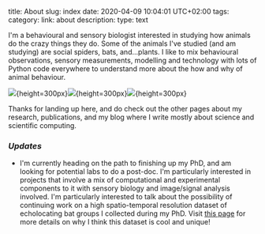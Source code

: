 title: About 
slug: index
date: 2020-04-09 10:04:01 UTC+02:00
tags: 
category: 
link: about
description: 
type: text

I'm a behavioural and sensory biologist interested in studying how animals do the crazy things they do.
Some of the animals I've studied (and am studying) are social spiders, bats, and...plants. I like to mix behavioural observations, sensory measurements, modelling and technology with
lots of  Python code everywhere to understand more about the how and why of animal behaviour. 

![](../images/IMG_20200412_114027.jpg){height=300px}![](../images/setup.gif){height=300px}![](../images/ensonif.gif){height=300px}

Thanks for landing up here, and do check  out the other pages about my research, publications, and my blog where I write mostly about 
science and scientific computing.

### *Updates*
* I'm currently heading on the path to finishing up my PhD, and am looking for potential labs to do a post-doc. I'm particularly interested in projects that involve a mix 
of computational and experimental components to it with sensory biology and image/signal analysis involved. I'm particularly interested to talk about the possibility of continuing
work on a high spatio-temporal resolution dataset of echolocating bat groups I collected  during my PhD. Visit [this page](../ushichka) for more details on why I think this dataset is cool and unique! 



